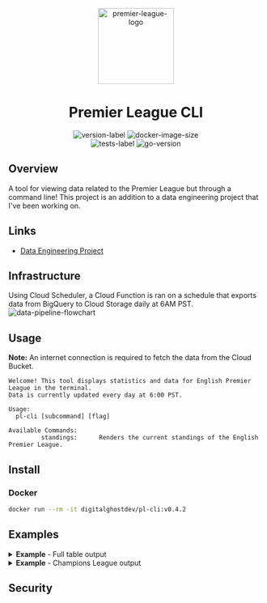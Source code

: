 <p align="center">
<img height="150" width="150" src="https://cdn.simpleicons.org/premierleague/gray" alt="premier-league-logo"/>
</p>

<div align="center">
    <h1>Premier League CLI</h1>
    <img src="https://img.shields.io/github/v/release/digitalghost-dev/premier-league-cli?style=flat-square&logo=git&logoColor=38003C&label=Release%20Version&labelColor=EEE&color=38003C" alt="version-label">
    <img src="https://img.shields.io/docker/image-size/digitalghostdev/pl-cli/v0.4.2?arch=arm64&style=flat-square&logo=docker&logoColor=38003C&labelColor=EEE&color=38003C" alt="docker-image-size">
</div>

<div align="center">
    <img src="https://img.shields.io/github/actions/workflow/status/digitalghost-dev/premier-league-cli/go_tests.yml?style=flat-square&logo=go&logoColor=00ADD8&label=Tests&labelColor=EEE&color=00ADD8" alt="tests-label">
    <img src="https://img.shields.io/github/go-mod/go-version/digitalghost-dev/premier-league-cli?style=flat-square&logo=Go&labelColor=EEE&color=00ADD8" alt="go-version">
</div>

## Overview
A tool for viewing data related to the Premier League but through a command line!
This project is an addition to a data engineering project that I've been working on.

## Links
* [Data Engineering Project](https://github.com/digitalghost-dev/premier-league)

## Infrastructure
Using Cloud Scheduler, a Cloud Function is ran on a schedule that exports data from BigQuery to Cloud Storage daily at 6AM PST.
![data-pipeline-flowchart](https://storage.googleapis.com/premier_league_bucket/premier_league_cli/cloud_functions_pipeline.png)

## Usage
**Note:** An internet connection is required to fetch the data from the Cloud Bucket.
```
Welcome! This tool displays statistics and data for English Premier League in the terminal.
Data is currently updated every day at 6:00 PST.

Usage:
  pl-cli [subcommand] [flag]

Available Commands:
         standings:      Renders the current standings of the English Premier League.
```

## Install

### Docker
```bash
docker run --rm -it digitalghostdev/pl-cli:v0.4.2
```

## Examples
<details><summary><b>Example</b> - Full table output</summary>

![example-standings-output](https://storage.googleapis.com/premier_league_bucket/premier_league_cli/standings_table_output.png)

</details>

<details><summary><b>Example</b> - Champions League output</summary>

![example-standings-c-flag-output](https://storage.googleapis.com/premier_league_bucket/premier_league_cli/standings_table_c_flag_output.png)

</details>


## Security